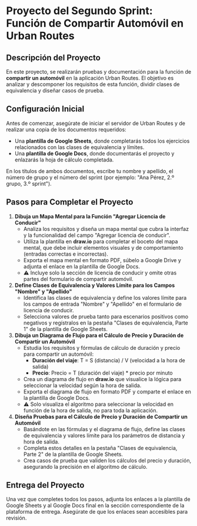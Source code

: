 <!DOCTYPE html>
<html lang="es">
<head>
  <meta charset="UTF-8">
  <meta name="viewport" content="width=device-width, initial-scale=1.0">
  <title>Proyecto del Segundo Sprint: Función de Compartir Automóvil en Urban Routes</title>
</head>
<body>

<h1>Proyecto del Segundo Sprint: Función de Compartir Automóvil en Urban Routes</h1>

<h2>Descripción del Proyecto</h2>
<p>
  En este proyecto, se realizarán pruebas y documentación para la función de <strong>compartir un automóvil</strong> en la aplicación Urban Routes. El objetivo es analizar y descomponer los requisitos de esta función, dividir clases de equivalencia y diseñar casos de prueba.
</p>

<h2>Configuración Inicial</h2>
<p>
  Antes de comenzar, asegúrate de iniciar el servidor de Urban Routes y de realizar una copia de los documentos requeridos:
</p>
<ul>
  <li>Una <strong>plantilla de Google Sheets</strong>, donde completarás todos los ejercicios relacionados con las clases de equivalencia y límites.</li>
  <li>Una <strong>plantilla de Google Docs</strong>, donde documentarás el proyecto y enlazarás la hoja de cálculo completada.</li>
</ul>
<p>
  En los títulos de ambos documentos, escribe tu nombre y apellido, el número de grupo y el número del sprint (por ejemplo: "Ana Pérez, 2.º grupo, 3.º sprint").
</p>

<h2>Pasos para Completar el Proyecto</h2>
<ol>
  <li><strong>Dibuja un Mapa Mental para la Función "Agregar Licencia de Conducir"</strong>
    <ul>
      <li>Analiza los requisitos y diseña un mapa mental que cubra la interfaz y la funcionalidad del campo "Agregar licencia de conducir".</li>
      <li>Utiliza la plantilla en <strong>draw.io</strong> para completar el boceto del mapa mental, que debe incluir elementos visuales y de comportamiento (entradas correctas e incorrectas).</li>
      <li>Exporta el mapa mental en formato PDF, súbelo a Google Drive y adjunta el enlace en la plantilla de Google Docs.</li>
      <li>⚠️ Incluye solo la sección de licencia de conducir y omite otras partes del formulario de compartir automóvil.</li>
    </ul>
  </li>
  
  <li><strong>Define Clases de Equivalencia y Valores Límite para los Campos "Nombre" y "Apellido"</strong>
    <ul>
      <li>Identifica las clases de equivalencia y define los valores límite para los campos de entrada "Nombre" y "Apellido" en el formulario de licencia de conducir.</li>
      <li>Selecciona valores de prueba tanto para escenarios positivos como negativos y regístralos en la pestaña "Clases de equivalencia, Parte 1" de la plantilla de Google Sheets.</li>
    </ul>
  </li>
  
  <li><strong>Dibuja un Diagrama de Flujo para el Cálculo de Precio y Duración de Compartir un Automóvil</strong>
    <ul>
      <li>Estudia los requisitos y fórmulas de cálculo de duración y precio para compartir un automóvil:
        <ul>
          <li><strong>Duración del viaje</strong>: T = S (distancia) / V (velocidad a la hora de salida)</li>
          <li><strong>Precio</strong>: Precio = T (duración del viaje) * precio por minuto</li>
        </ul>
      </li>
      <li>Crea un diagrama de flujo en <strong>draw.io</strong> que visualice la lógica para seleccionar la velocidad según la hora de salida.</li>
      <li>Exporta el diagrama de flujo en formato PDF y comparte el enlace en la plantilla de Google Docs.</li>
      <li>⚠️ Solo visualiza el algoritmo para seleccionar la velocidad en función de la hora de salida, no para toda la aplicación.</li>
    </ul>
  </li>
  
  <li><strong>Diseña Pruebas para el Cálculo de Precio y Duración de Compartir un Automóvil</strong>
    <ul>
      <li>Basándote en las fórmulas y el diagrama de flujo, define las clases de equivalencia y valores límite para los parámetros de distancia y hora de salida.</li>
      <li>Completa estos detalles en la pestaña "Clases de equivalencia, Parte 2" de la plantilla de Google Sheets.</li>
      <li>Crea casos de prueba que validen los cálculos del precio y duración, asegurando la precisión en el algoritmo de cálculo.</li>
    </ul>
  </li>
</ol>

<h2>Entrega del Proyecto</h2>
<p>
  Una vez que completes todos los pasos, adjunta los enlaces a la plantilla de Google Sheets y al Google Docs final en la sección correspondiente de la plataforma de entrega. Asegúrate de que los enlaces sean accesibles para revisión.
</p>

</body>
</html>
